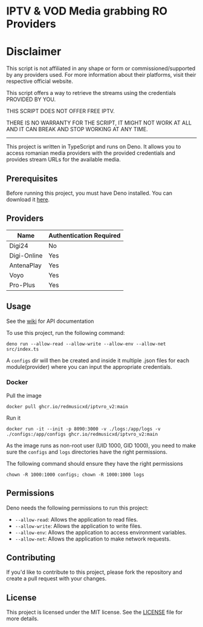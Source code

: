 # IPTV & VOD Media grabbing RO Providers

# Disclaimer

This script is not affiliated in any shape or form or commissioned/supported by any providers used. For more information about their platforms, visit their respective official website.

This script offers a way to retrieve the streams using the credentials PROVIDED BY YOU.

THIS SCRIPT DOES NOT OFFER FREE IPTV.

THERE IS NO WARRANTY FOR THE SCRIPT, IT MIGHT NOT WORK AT ALL AND IT CAN BREAK AND STOP WORKING AT ANY TIME.

---------

This project is written in TypeScript and runs on Deno. It allows you to access
romanian media providers with the provided credentials and provides stream URLs
for the available media.

## Prerequisites

Before running this project, you must have Deno installed. You can download it
[here](https://deno.land/#installation).

## Providers

| Name        | Authentication Required |
| ----------- | ----------------------- |
| Digi24      | No                      |
| Digi-Online | Yes                     |
| AntenaPlay  | Yes                     |
| Voyo        | Yes                     |
| Pro-Plus    | Yes                     |

## Usage

See the [wiki](https://github.com/redmusicxd/iptvro_v2/wiki) for API
documentation

To use this project, run the following command:

`deno run --allow-read --allow-write --allow-env --allow-net src/index.ts`

A `configs` dir will then be created and inside it multiple .json files for each
module(provider) where you can input the appropriate credentials.

### Docker

Pull the image

`docker pull ghcr.io/redmusicxd/iptvro_v2:main`

Run it

`docker run -it --init -p 8090:3000 -v ./logs:/app/logs -v ./configs:/app/configs ghcr.io/redmusicxd/iptvro_v2:main`

As the image runs as non-root user (UID 1000, GID 1000), you need to make sure
the `configs` and `logs` directories have the right permissions.

The following command should ensure they have the right permissions

`chown -R 1000:1000 configs; chown -R 1000:1000 logs`

## Permissions

Deno needs the following permissions to run this project:

- `--allow-read`: Allows the application to read files.
- `--allow-write`: Allows the application to write files.
- `--allow-env`: Allows the application to access environment variables.
- `--allow-net`: Allows the application to make network requests.

## Contributing

If you'd like to contribute to this project, please fork the repository and
create a pull request with your changes.

## License

This project is licensed under the MIT license. See the [LICENSE](LICENSE) file
for more details.
